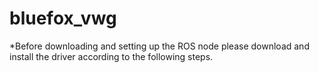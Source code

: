 # bluefox_vwg
*Before downloading and setting up the ROS node please download and install the driver according to the following steps.
